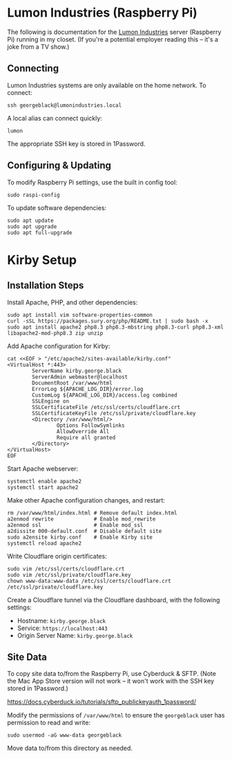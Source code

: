 # Lumon Industries (Raspberry Pi)

The following is documentation for the [Lumon Industries](https://severance.wiki/lumon_industries) server (Raspberry Pi) running in my closet. (If you're a potential employer reading this – it's a joke from a TV show.)

## Connecting

Lumon Industries systems are only available on the home network. To connect:

```
ssh georgeblack@lumonindustries.local
```

A local alias can connect quickly:

```
lumon
```

The appropriate SSH key is stored in 1Password.

## Configuring & Updating

To modify Raspberry Pi settings, use the built in config tool:

```
sudo raspi-config
```

To update software dependencies:

```
sudo apt update
sudo apt upgrade
sudo apt full-upgrade
```

# Kirby Setup

## Installation Steps

Install Apache, PHP, and other dependencies:

```
sudo apt install vim software-properties-common
curl -sSL https://packages.sury.org/php/README.txt | sudo bash -x
sudo apt install apache2 php8.3 php8.3-mbstring php8.3-curl php8.3-xml libapache2-mod-php8.3 zip unzip
```

Add Apache configuration for Kirby:

```
cat <<EOF > "/etc/apache2/sites-available/kirby.conf"
<VirtualHost *:443>
        ServerName kirby.george.black
        ServerAdmin webmaster@localhost
        DocumentRoot /var/www/html
        ErrorLog ${APACHE_LOG_DIR}/error.log
        CustomLog ${APACHE_LOG_DIR}/access.log combined
        SSLEngine on
        SSLCertificateFile /etc/ssl/certs/cloudflare.crt
        SSLCertificateKeyFile /etc/ssl/private/cloudflare.key
        <Directory /var/www/html/>
                Options FollowSymlinks
                AllowOverride All
                Require all granted
        </Directory>
</VirtualHost>
EOF
```

Start Apache webserver:

```
systemctl enable apache2
systemctl start apache2
```

Make other Apache configuration changes, and restart:

```
rm /var/www/html/index.html # Remove default index.html
a2enmod rewrite             # Enable mod_rewrite
a2enmod ssl                 # Enable mod_ssl
a2dissite 000-default.conf  # Disable default site
sudo a2ensite kirby.conf    # Enable Kirby site
systemctl reload apache2
```

Write Cloudflare origin certificates:

```
sudo vim /etc/ssl/certs/cloudflare.crt
sudo vim /etc/ssl/private/cloudflare.key
chown www-data:www-data /etc/ssl/certs/cloudflare.crt /etc/ssl/private/cloudflare.key
```

Create a Cloudflare tunnel via the Cloudflare dashboard, with the following settings:

* Hostname: `kirby.george.black`
* Service: `https://localhost:443`
* Origin Server Name: `kirby.george.black`

## Site Data

To copy site data to/from the Raspberry Pi, use Cyberduck & SFTP. (Note the Mac App Store version will not work – it won't work with the SSH key stored in 1Password.)

https://docs.cyberduck.io/tutorials/sftp_publickeyauth_1password/

Modify the permissions of `/var/www/html` to ensure the `georgeblack` user has permission to read and write:

```
sudo usermod -aG www-data georgeblack
```

Move data to/from this directory as needed.
